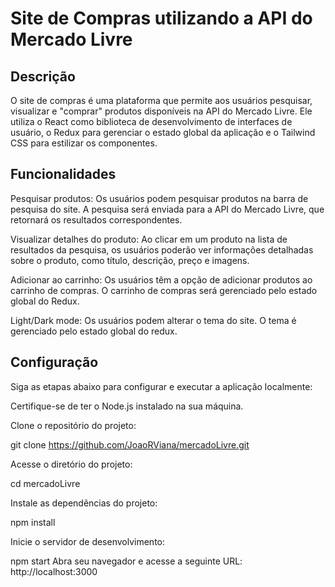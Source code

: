 
# Site de Compras utilizando a API do Mercado Livre

## Descrição
O site de compras é uma plataforma que permite aos usuários pesquisar, visualizar e "comprar" produtos disponíveis na API do Mercado Livre. Ele utiliza o React como biblioteca de desenvolvimento de interfaces de usuário, o Redux para gerenciar o estado global da aplicação e o Tailwind CSS para estilizar os componentes.

## Funcionalidades
Pesquisar produtos: Os usuários podem pesquisar produtos na barra de pesquisa do site. A pesquisa será enviada para a API do Mercado Livre, que retornará os resultados correspondentes.

Visualizar detalhes do produto: Ao clicar em um produto na lista de resultados da pesquisa, os usuários poderão ver informações detalhadas sobre o produto, como título, descrição, preço e imagens.

Adicionar ao carrinho: Os usuários têm a opção de adicionar produtos ao carrinho de compras. O carrinho de compras será gerenciado pelo estado global do Redux.

Light/Dark mode: Os usuários podem alterar o tema do site. O tema é gerenciado pelo estado global do redux.

## Configuração
Siga as etapas abaixo para configurar e executar a aplicação localmente:

Certifique-se de ter o Node.js instalado na sua máquina.

Clone o repositório do projeto:

git clone https://github.com/JoaoRViana/mercadoLivre.git

Acesse o diretório do projeto:

cd mercadoLivre

Instale as dependências do projeto:

npm install

Inicie o servidor de desenvolvimento:

npm start
Abra seu navegador e acesse a seguinte URL:
http://localhost:3000
